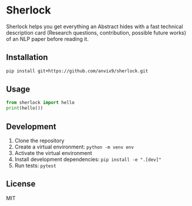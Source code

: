 # Sherlock 

Sherlock helps you get everything an Abstract hides with a fast technical description card (Research questions, contribution, possible future works) of an NLP paper before reading it.  

## Installation

```bash
pip install git+https://github.com/anvix9/sherlock.git
```

## Usage

```python
from sherlock import hello
print(hello())
```

## Development

1. Clone the repository
2. Create a virtual environment: `python -m venv env`
3. Activate the virtual environment
4. Install development dependencies: `pip install -e ".[dev]"`
5. Run tests: `pytest`

## License

MIT



